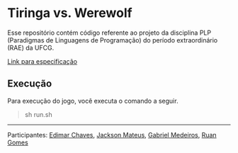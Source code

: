 # Tiringa vs. Werewolf

Esse repositório contém código referente ao projeto da disciplina PLP (Paradigmas de Linguagens de Programação) do período extraordinário (RAE) da UFCG.

[Link para especificação](https://docs.google.com/document/d/1bTYYbjt7bS3BEdiF7au8qbUS0c-qXBfyuY_X8Ibq2EU/edit?usp=sharing)

## Execução

Para execução do jogo, você executa o comando a seguir.

> sh run.sh

---

Participantes: [Edimar Chaves](https://github.com/EdimarJunior), [Jackson Mateus](https://github.com/JacksonMateus), [Gabriel Medeiros](https://github.com/medeirosgabriel), [Ruan Gomes](https://github.com/RuanGOA)
